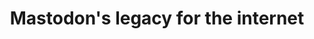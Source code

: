 ---
title: Mastodon's legacy for the internet
pubDate: 2023-02-08
layout: ../../layouts/post.astro
image: mastodon1
---